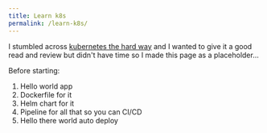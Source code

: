 ```yaml
---
title: Learn k8s
permalink: /learn-k8s/
---
```


I stumbled across [kubernetes the hard way](https://github.com/kelseyhightower/kubernetes-the-hard-way) and I wanted to give it a good read and review but didn't have time so I made this page as a placeholder...

Before starting:

1. Hello world app
2. Dockerfile for it
3. Helm chart for it
4. Pipeline for all that so you can CI/CD
5. Hello there world auto deploy

